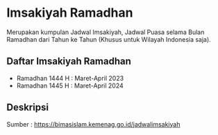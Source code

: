 # Imsakiyah Ramadhan
Merupakan kumpulan Jadwal Imsakiyah, Jadwal Puasa selama Bulan Ramadhan dari Tahun ke Tahun (Khusus untuk Wilayah Indonesia saja).

## Daftar Imsakiyah Ramadhan
- Ramadhan 1444 H : Maret-April 2023
- Ramadhan 1445 H : Maret-April 2024

## Deskripsi
Sumber : https://bimasislam.kemenag.go.id/jadwalimsakiyah
